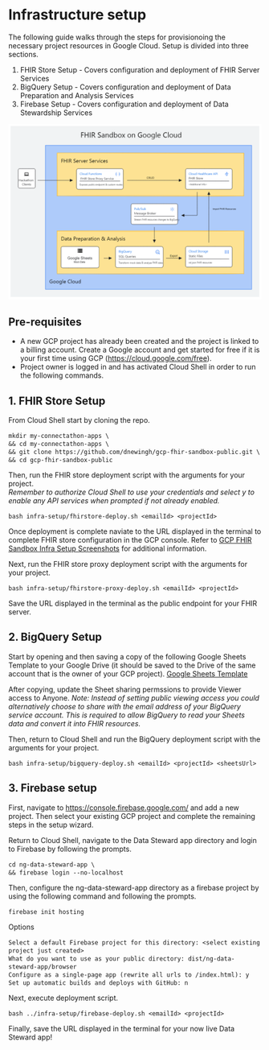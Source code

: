# Infrastructure setup
The following guide walks through the steps for provisionoing the necessary project resources in Google Cloud.  Setup is divided into three sections.
1. FHIR Store Setup - Covers configuration and deployment of FHIR Server Services
2. BigQuery Setup - Covers configuration and deployment of Data Preparation and Analysis Services
3. Firebase Setup - Covers configuration and deployment of Data Stewardship Services

![Architecture Diagram](../docs/gcp-fhir-sandbox-architecture-diagram.png)

## Pre-requisites
- A new GCP project has already been created and the project is linked to a billing account.  Create a Google account and get started for free if it is your first time using GCP (https://cloud.google.com/free).
- Project owner is logged in and has activated Cloud Shell in order to run the following commands.

## 1. FHIR Store Setup
From Cloud Shell start by cloning the repo.
```
mkdir my-connectathon-apps \
&& cd my-connectathon-apps \
&& git clone https://github.com/dnewingh/gcp-fhir-sandbox-public.git \
&& cd gcp-fhir-sandbox-public
```

Then, run the FHIR store deployment script with the arguments for your project.  
*Remember to authorize Cloud Shell to use your credentials and select y to enable any API services when prompted if not already enabled.*
```
bash infra-setup/fhirstore-deploy.sh <emailId> <projectId>
```
Once deployment is complete naviate to the URL displayed in the terminal to complete FHIR store configuration in the GCP console.  Refer to [GCP FHIR Sandbox Infra Setup Screenshots](https://docs.google.com/presentation/d/1dIu-QcBRKU1AmX0zTlpUKJ1UxCElbk5o/edit?usp=drive_link&ouid=109859099023393100345&rtpof=true&sd=true) for additional information.

Next, run the FHIR store proxy deployment script with the arguments for your project.
```
bash infra-setup/fhirstore-proxy-deploy.sh <emailId> <projectId>
```

Save the URL displayed in the terminal as the public endpoint for your FHIR server.

## 2. BigQuery Setup
Start by opening and then saving a copy of the following Google Sheets Template to your Google Drive (it should be saved to the Drive of the same account that is the owner of your GCP project).
[Google Sheets Template](https://docs.google.com/spreadsheets/d/12QQ4JjRi05EHmACQk_5n0maIUKF4y32OBpWMlnffJxU/)

After copying, update the Sheet sharing permssions to provide Viewer access to Anyone.  *Note: Instead of setting public viewing access you could alternatively choose to share with the email address of your BigQuery service account.  This is required to allow BigQuery to read your Sheets data and convert it into FHIR resources.*

Then, return to Cloud Shell and run the BigQuery deployment script with the arguments for your project.
```
bash infra-setup/bigquery-deploy.sh <emailId> <projectId> <sheetsUrl>
```

## 3. Firebase setup
First, navigate to https://console.firebase.google.com/ and add a new project. Then select your existing GCP project and complete the remaining steps in the setup wizard.

Return to Cloud Shell, navigate to the Data Steward app directory and login to Firebase by following the prompts.
```
cd ng-data-steward-app \
&& firebase login --no-localhost
```

Then, configure the ng-data-steward-app directory as a firebase project by using the following command and following the prompts.
```
firebase init hosting
```
Options
```
Select a default Firebase project for this directory: <select existing project just created>
What do you want to use as your public directory: dist/ng-data-steward-app/browser
Configure as a single-page app (rewrite all urls to /index.html): y
Set up automatic builds and deploys with GitHub: n
```

Next, execute deployment script.
```
bash ../infra-setup/firebase-deploy.sh <emailId> <projectId>
```

Finally, save the URL displayed in the terminal for your now live Data Steward app!